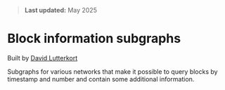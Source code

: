 > **Last updated:** May 2025

# Block information subgraphs

Built by [David Lutterkort](https://github.com/lutter)

Subgraphs for various networks that make it possible to query blocks by
timestamp and number and contain some additional information.
